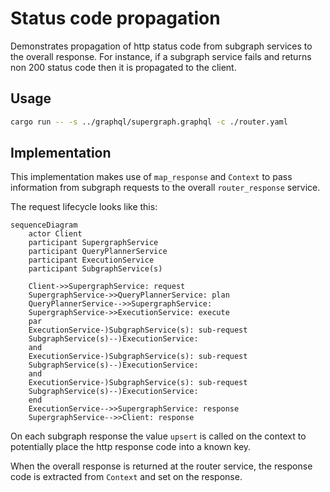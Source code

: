 # Status code propagation

Demonstrates propagation of http status code from subgraph services to the overall response.
For instance, if a subgraph service fails and returns non 200 status code then it is propagated to the client.

## Usage
```bash
cargo run -- -s ../graphql/supergraph.graphql -c ./router.yaml
```

## Implementation
This implementation makes use of `map_response` and `Context` to pass information from subgraph requests to the overall
`router_response` service.

The request lifecycle looks like this:
```mermaid
sequenceDiagram
    actor Client
    participant SupergraphService
    participant QueryPlannerService
    participant ExecutionService
    participant SubgraphService(s)

    Client->>SupergraphService: request
    SupergraphService->>QueryPlannerService: plan
    QueryPlannerService-->>SupergraphService: 
    SupergraphService->>ExecutionService: execute
    par
    ExecutionService-)SubgraphService(s): sub-request
    SubgraphService(s)--)ExecutionService: 
    and 
    ExecutionService-)SubgraphService(s): sub-request
    SubgraphService(s)--)ExecutionService: 
    and 
    ExecutionService-)SubgraphService(s): sub-request
    SubgraphService(s)--)ExecutionService: 
    end
    ExecutionService-->>SupergraphService: response
    SupergraphService-->>Client: response
```

On each subgraph response the value `upsert` is called on the context to potentially place the http response code
into a known key.

When the overall response is returned at the router service, the response code is extracted from `Context` and set
on the response.
